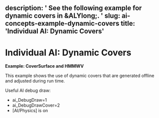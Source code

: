 description: ' See the following example for dynamic covers in &ALYlong;. '
slug: ai-concepts-example-dynamic-covers
title: 'Individual AI: Dynamic Covers'
---
# Individual AI: Dynamic Covers<a name="ai-concepts-example-dynamic-covers"></a>

**Example: CoverSurface and HMMWV**

This example shows the use of dynamic covers that are generated offline and adjusted during run time\.  

Useful AI debug draw:
+ ai\_DebugDraw=1
+ ai\_DebugDrawCover=2
+ \[AI/Physics\] is on